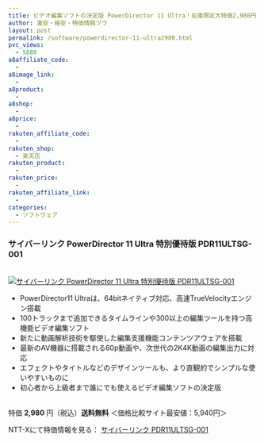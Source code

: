 ```yaml
---
title: ビデオ編集ソフトの決定版 PowerDirector 11 Ultra！在庫限定大特価2,980円！送料無料！
author: 激安・格安・特価情報ツウ
layout: post
permalink: /software/powerdirector-11-ultra2980.html
pvc_views:
  - 5880
a8affiliate_code:
  -
a8image_link:
  -
a8product:
  -
a8shop:
  -
a8price:
  -
rakuten_affiliate_code:
  -
rakuten_shop:
  - 楽天店
rakuten_product:
  -
rakuten_price:
  -
rakuten_affiliate_link:
  -
categories:
  - ソフトウェア
---
```

### サイバーリンク PowerDirector 11 Ultra 特別優待版 PDR11ULTSG-001

<div class="img-bg2 img_L">
  <a href="//px.a8.net/svt/ejp?a8mat=ZYP6S+8IMA3E+S1Q+BWGDT&#038;a8ejpredirect=//nttxstore.jp/_II_CY14108482" target="_blank"><br /> <img border="0" alt="サイバーリンク PowerDirector 11 Ultra 特別優待版 PDR11ULTSG-001" src="//i1.wp.com/image.nttxstore.jp/l2_images/C/CY/CY14108482.jpg?w=120" data-recalc-dims="1" /></a>
</div>

<!--more-->

  * PowerDirector11 Ultraは、64bitネイティブ対応、高速TrueVelocityエンジン搭載
  * 100トラックまで追加できるタイムラインや300以上の編集ツールを持つ高機能ビデオ編集ソフト
  * 新たに動画解析技術を駆使した編集支援機能コンテンツアウェアを搭載
  * 最新のAV機器に搭載される60p動画や、次世代の2K4K動画の編集出力に対応
  * エフェクトやタイトルなどのデザインツールも、より直観的でシンプルな使いやすいものに
  * 初心者から上級者まで誰にでも使えるビデオ編集ソフトの決定版

<br clear="all" />特価 <span class="tokka-price"><strong>2,980</strong></span> 円（税込）**送料無料** ＜価格比較サイト最安値：5,940円＞

NTT-Xにて特価情報を見る： <span class="fs150p"><a href="//px.a8.net/svt/ejp?a8mat=ZYP6S+8IMA3E+S1Q+BWGDT&#038;a8ejpredirect=//nttxstore.jp/_II_CY14108482" target="_blank">サイバーリンク PDR11ULTSG-001</a></span>